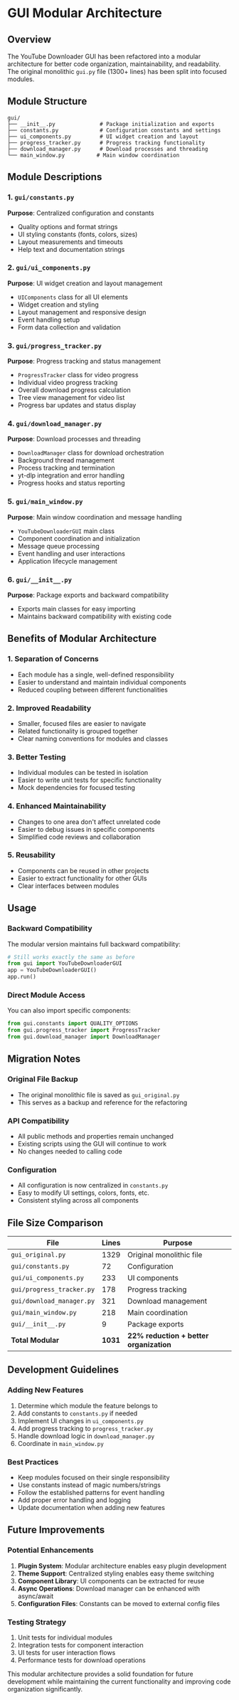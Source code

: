 # GUI Modular Architecture

## Overview

The YouTube Downloader GUI has been refactored into a modular architecture for better code organization, maintainability, and readability. The original monolithic `gui.py` file (1300+ lines) has been split into focused modules.

## Module Structure

```
gui/
├── __init__.py              # Package initialization and exports
├── constants.py             # Configuration constants and settings
├── ui_components.py         # UI widget creation and layout
├── progress_tracker.py      # Progress tracking functionality
├── download_manager.py      # Download processes and threading
└── main_window.py          # Main window coordination
```

## Module Descriptions

### 1. `gui/constants.py`
**Purpose**: Centralized configuration and constants
- Quality options and format strings
- UI styling constants (fonts, colors, sizes)
- Layout measurements and timeouts
- Help text and documentation strings

### 2. `gui/ui_components.py`
**Purpose**: UI widget creation and layout management
- `UIComponents` class for all UI elements
- Widget creation and styling
- Layout management and responsive design
- Event handling setup
- Form data collection and validation

### 3. `gui/progress_tracker.py`
**Purpose**: Progress tracking and status management
- `ProgressTracker` class for video progress
- Individual video progress tracking
- Overall download progress calculation
- Tree view management for video list
- Progress bar updates and status display

### 4. `gui/download_manager.py`
**Purpose**: Download processes and threading
- `DownloadManager` class for download orchestration
- Background thread management
- Process tracking and termination
- yt-dlp integration and error handling
- Progress hooks and status reporting

### 5. `gui/main_window.py`
**Purpose**: Main window coordination and message handling
- `YouTubeDownloaderGUI` main class
- Component coordination and initialization
- Message queue processing
- Event handling and user interactions
- Application lifecycle management

### 6. `gui/__init__.py`
**Purpose**: Package exports and backward compatibility
- Exports main classes for easy importing
- Maintains backward compatibility with existing code

## Benefits of Modular Architecture

### 1. **Separation of Concerns**
- Each module has a single, well-defined responsibility
- Easier to understand and maintain individual components
- Reduced coupling between different functionalities

### 2. **Improved Readability**
- Smaller, focused files are easier to navigate
- Related functionality is grouped together
- Clear naming conventions for modules and classes

### 3. **Better Testing**
- Individual modules can be tested in isolation
- Easier to write unit tests for specific functionality
- Mock dependencies for focused testing

### 4. **Enhanced Maintainability**
- Changes to one area don't affect unrelated code
- Easier to debug issues in specific components
- Simplified code reviews and collaboration

### 5. **Reusability**
- Components can be reused in other projects
- Easier to extract functionality for other GUIs
- Clear interfaces between modules

## Usage

### Backward Compatibility
The modular version maintains full backward compatibility:

```python
# Still works exactly the same as before
from gui import YouTubeDownloaderGUI
app = YouTubeDownloaderGUI()
app.run()
```

### Direct Module Access
You can also import specific components:

```python
from gui.constants import QUALITY_OPTIONS
from gui.progress_tracker import ProgressTracker
from gui.download_manager import DownloadManager
```

## Migration Notes

### Original File Backup
- The original monolithic file is saved as `gui_original.py`
- This serves as a backup and reference for the refactoring

### API Compatibility
- All public methods and properties remain unchanged
- Existing scripts using the GUI will continue to work
- No changes needed to calling code

### Configuration
- All configuration is now centralized in `constants.py`
- Easy to modify UI settings, colors, fonts, etc.
- Consistent styling across all components

## File Size Comparison

| File | Lines | Purpose |
|------|-------|---------|
| `gui_original.py` | 1329 | Original monolithic file |
| `gui/constants.py` | 72 | Configuration |
| `gui/ui_components.py` | 233 | UI components |
| `gui/progress_tracker.py` | 178 | Progress tracking |
| `gui/download_manager.py` | 321 | Download management |
| `gui/main_window.py` | 218 | Main coordination |
| `gui/__init__.py` | 9 | Package exports |
| **Total Modular** | **1031** | **22% reduction + better organization** |

## Development Guidelines

### Adding New Features
1. Determine which module the feature belongs to
2. Add constants to `constants.py` if needed
3. Implement UI changes in `ui_components.py`
4. Add progress tracking to `progress_tracker.py`
5. Handle download logic in `download_manager.py`
6. Coordinate in `main_window.py`

### Best Practices
- Keep modules focused on their single responsibility
- Use constants instead of magic numbers/strings
- Follow the established patterns for event handling
- Add proper error handling and logging
- Update documentation when adding new features

## Future Improvements

### Potential Enhancements
1. **Plugin System**: Modular architecture enables easy plugin development
2. **Theme Support**: Centralized styling enables easy theme switching
3. **Component Library**: UI components can be extracted for reuse
4. **Async Operations**: Download manager can be enhanced with async/await
5. **Configuration Files**: Constants can be moved to external config files

### Testing Strategy
1. Unit tests for individual modules
2. Integration tests for component interaction
3. UI tests for user interaction flows
4. Performance tests for download operations

This modular architecture provides a solid foundation for future development while maintaining the current functionality and improving code organization significantly.
